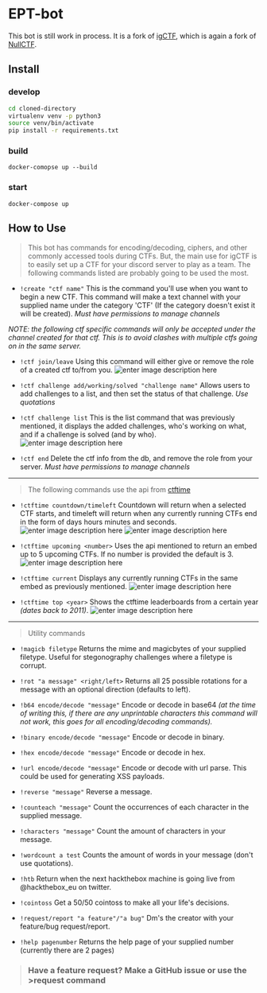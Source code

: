# EPT-bot

This bot is still work in process. It is a fork of [igCTF](https://gitlab.com/inequationgroup/igCTF), which is again a fork of [NullCTF](https://github.com/NullPxl/NullCTF).

## Install

### develop

```bash
cd cloned-directory
virtualenv venv -p python3
source venv/bin/activate
pip install -r requirements.txt
```

### build

`docker-comopse up --build`

### start

`docker-compose up`

## How to Use

> This bot has commands for encoding/decoding, ciphers, and other commonly accessed tools during CTFs. But, the main use for igCTF is to easily set up a CTF for your discord server to play as a team. The following commands listed are probably going to be used the most.

- `!create "ctf name"` This is the command you'll use when you want to begin a new CTF. This command will make a text channel with your supplied name under the category 'CTF' (If the category doesn't exist it will be created). _Must have permissions to manage channels_

_NOTE: the following ctf specific commands will only be accepted under the channel created for that ctf. This is to avoid clashes with multiple ctfs going on in the same server._

- `!ctf join/leave` Using this command will either give or remove the role of a created ctf to/from you.
    ![enter image description here](https://i.imgur.com/4QPUgvM.png)

- `!ctf challenge add/working/solved "challenge name"` Allows users to add challenges to a list, and then set the status of that challenge. _Use quotations_

- `!ctf challenge list` This is the list command that was previously mentioned, it displays the added challenges, who's working on what, and if a challenge is solved (and by who).
    ![enter image description here](https://i.imgur.com/KH5dYZr.png)

- `!ctf end` Delete the ctf info from the db, and remove the role from your server. _Must have permissions to manage channels_

---

> The following commands use the api from [ctftime](https://ctftime.org/api)

- `!ctftime countdown/timeleft` Countdown will return when a selected CTF starts, and timeleft will return when any currently running CTFs end in the form of days hours minutes and seconds.
    ![enter image description here](https://i.imgur.com/LFSTr33.png)
    ![enter image description here](https://i.imgur.com/AkBfp6E.png)

- `!ctftime upcoming <number>` Uses the api mentioned to return an embed up to 5 upcoming CTFs. If no number is provided the default is 3.
    ![enter image description here](https://i.imgur.com/UpouneO.png)

- `!ctftime current` Displays any currently running CTFs in the same embed as previously mentioned.
    ![enter image description here](https://i.imgur.com/RCh3xg6.png)

- `!ctftime top <year>` Shows the ctftime leaderboards from a certain year _(dates back to 2011)_.
    ![enter image description here](https://i.imgur.com/2npW7gM.png)

---

> Utility commands

- `!magicb filetype` Returns the mime and magicbytes of your supplied filetype. Useful for stegonography challenges where a filetype is corrupt.

- `!rot "a message" <right/left>` Returns all 25 possible rotations for a message with an optional direction (defaults to left).

- `!b64 encode/decode "message"` Encode or decode in base64 _(at the time of writing this, if there are any unprintable characters this command will not work, this goes for all encoding/decoding commands)._

- `!binary encode/decode "message"` Encode or decode in binary.

- `!hex encode/decode "message"` Encode or decode in hex.

- `!url encode/decode "message"` Encode or decode with url parse. This could be used for generating XSS payloads.

- `!reverse "message"` Reverse a message.

- `!counteach "message"` Count the occurrences of each character in the supplied message.

- `!characters "message"` Count the amount of characters in your message.

- `!wordcount a test` Counts the amount of words in your message (don't use quotations).

- `!htb` Return when the next hackthebox machine is going live from @hackthebox_eu on twitter.

- `!cointoss` Get a 50/50 cointoss to make all your life's decisions.

- `!request/report "a feature"/"a bug"` Dm's the creator with your feature/bug request/report.

- `!help pagenumber` Returns the help page of your supplied number (currently there are 2 pages)

> ### Have a feature request? Make a GitHub issue or use the >request command
